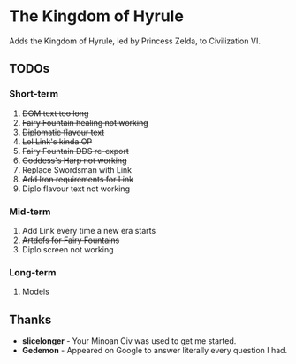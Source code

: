 # The Kingdom of Hyrule

Adds the Kingdom of Hyrule, led by Princess Zelda, to Civilization VI.

## TODOs

### Short-term

1. ~~DOM text too long~~
2. ~~Fairy Fountain healing not working~~
3. ~~Diplomatic flavour text~~
4. ~~Lol Link's kinda OP~~
5. ~~Fairy Fountain DDS re-export~~
6. ~~Goddess's Harp not working~~
7. Replace Swordsman with Link
8. ~~Add Iron requirements for Link~~
9. Diplo flavour text not working

### Mid-term

1. Add Link every time a new era starts
2. ~~Artdefs for Fairy Fountains~~
3. Diplo screen not working
 
### Long-term

1. Models

## Thanks

- **slicelonger** - Your Minoan Civ was used to get me started.
- **Gedemon** - Appeared on Google to answer literally every question I had.